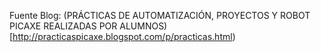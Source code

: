 Fuente Blog: (PRÁCTICAS DE AUTOMATIZACIÓN, PROYECTOS Y ROBOT PICAXE REALIZADAS POR ALUMNOS)[http://practicaspicaxe.blogspot.com/p/practicas.html)
